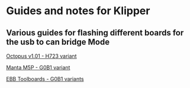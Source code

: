 # Guides and notes for Klipper
## Various guides for flashing different boards for the usb to can bridge Mode

[Octopus v1.01 - H723 variant](OctopusProKatapultCAN.md)

[Manta M5P - G0B1 variant](MantaM5PKataCAN.md)

[EBB Toolboards - G0B1 variants](EBBKataFlash.md)